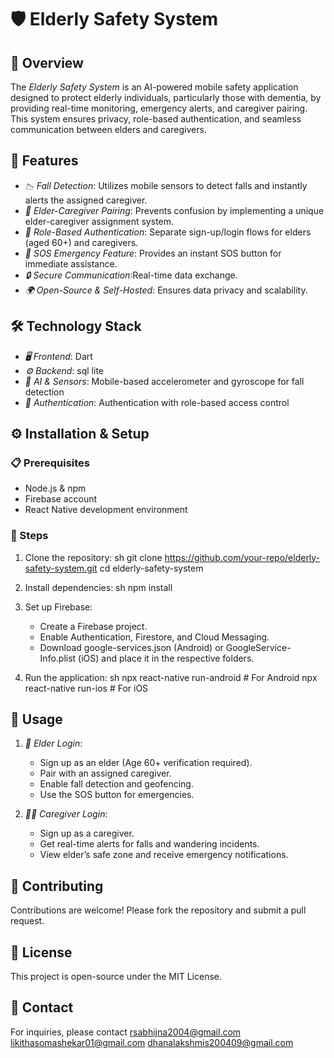 # 🛡 Elderly Safety System

## 📌 Overview

The *Elderly Safety System* is an AI-powered mobile safety application designed to protect elderly individuals, particularly those with dementia, by providing real-time monitoring, emergency alerts, and caregiver pairing. This system ensures privacy, role-based authentication, and seamless communication between elders and caregivers.

## 🌟 Features

- *📉 Fall Detection*: Utilizes mobile sensors to detect falls and instantly alerts the assigned caregiver.
- *👥 Elder-Caregiver Pairing*: Prevents confusion by implementing a unique elder-caregiver assignment system.
- *🔐 Role-Based Authentication*: Separate sign-up/login flows for elders (aged 60+) and caregivers.
- *🚨 SOS Emergency Feature*: Provides an instant SOS button for immediate assistance.
- *🔒 Secure Communication*:Real-time data exchange.
- *🌍 Open-Source & Self-Hosted*: Ensures data privacy and scalability.

## 🛠 Technology Stack

- *🖥 Frontend*: Dart
- *⚙ Backend*: sql lite
- *🤖 AI & Sensors*: Mobile-based accelerometer and gyroscope for fall detection
- *🔑 Authentication*: Authentication with role-based access control

## ⚙ Installation & Setup

### 📋 Prerequisites

- Node.js & npm
- Firebase account
- React Native development environment

### 🚀 Steps

1. Clone the repository:
   sh
   git clone https://github.com/your-repo/elderly-safety-system.git
   cd elderly-safety-system
   
2. Install dependencies:
   sh
   npm install
   
3. Set up Firebase:
   - Create a Firebase project.
   - Enable Authentication, Firestore, and Cloud Messaging.
   - Download google-services.json (Android) or GoogleService-Info.plist (iOS) and place it in the respective folders.
4. Run the application:
   sh
   npx react-native run-android   # For Android
   npx react-native run-ios       # For iOS
   

## 📖 Usage

1. *👵 Elder Login*:

   - Sign up as an elder (Age 60+ verification required).
   - Pair with an assigned caregiver.
   - Enable fall detection and geofencing.
   - Use the SOS button for emergencies.

2. *🧑‍⚕ Caregiver Login*:

   - Sign up as a caregiver.
   - Get real-time alerts for falls and wandering incidents.
   - View elder’s safe zone and receive emergency notifications.

## 🤝 Contributing

Contributions are welcome! Please fork the repository and submit a pull request.

## 📜 License

This project is open-source under the MIT License.

## 📩 Contact

For inquiries, please contact 
rsabhijna2004@gmail.com
likithasomashekar01@gmail.com
dhanalakshmis200409@gmail.com 




